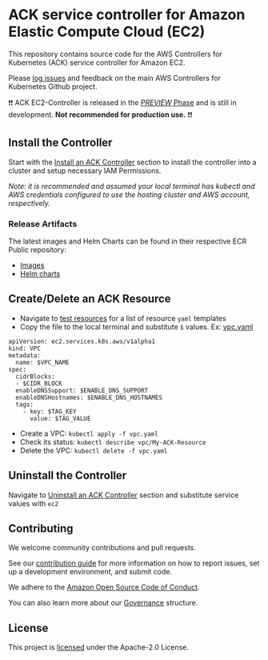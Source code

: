 # ACK service controller for Amazon Elastic Compute Cloud (EC2)

This repository contains source code for the AWS Controllers for Kubernetes
(ACK) service controller for Amazon EC2.

Please [log issues][ack-issues] and feedback on the main AWS Controllers for
Kubernetes Github project.

[ack-issues]: https://github.com/aws-controllers-k8s/community/issues

❗❗ ACK EC2-Controller is released in the [*PREVIEW* Phase](https://aws-controllers-k8s.github.io/community/docs/community/releases/#preview) and is still in development. **Not recommended for production use.** ❗❗

## Install the Controller

Start with the [Install an ACK Controller](https://aws-controllers-k8s.github.io/community/docs/user-docs/install/) section to install the controller into a cluster and setup necessary IAM Permissions.

*Note: it is recommended and assumed your local terminal has kubectl and AWS credentials configured to use the hosting cluster and AWS account, respectively.*

### Release Artifacts

The latest images and Helm Charts can be found in their respective ECR Public repository:
* [Images](https://gallery.ecr.aws/aws-controllers-k8s/ec2-controller)
* [Helm charts](https://gallery.ecr.aws/aws-controllers-k8s/ec2-chart)


## Create/Delete an ACK Resource

* Navigate to [test resources]() for a list of resource `yaml` templates
* Copy the file to the local terminal and substitute `$` values. Ex: [vpc.yaml](https://github.com/aws-controllers-k8s/ec2-controller/blob/main/test/e2e/resources/vpc.yaml)

```
apiVersion: ec2.services.k8s.aws/v1alpha1
kind: VPC
metadata:
  name: $VPC_NAME
spec:
  cidrBlocks: 
  - $CIDR_BLOCK
  enableDNSSupport: $ENABLE_DNS_SUPPORT
  enableDNSHostnames: $ENABLE_DNS_HOSTNAMES
  tags:
    - key: $TAG_KEY
      value: $TAG_VALUE
```

* Create a VPC: `kubectl apply -f vpc.yaml`
* Check its status: `kubectl describe vpc/My-ACK-Resource`
* Delete the VPC: `kubectl delete -f vpc.yaml`

## Uninstall the Controller

Navigate to [Uninstall an ACK Controller](https://aws-controllers-k8s.github.io/community/docs/user-docs/cleanup/) section and substitute service values with `ec2`

## Contributing

We welcome community contributions and pull requests.

See our [contribution guide](/CONTRIBUTING.md) for more information on how to
report issues, set up a development environment, and submit code.

We adhere to the [Amazon Open Source Code of Conduct][coc].

You can also learn more about our [Governance](/GOVERNANCE.md) structure.

[coc]: https://aws.github.io/code-of-conduct

## License

This project is [licensed](/LICENSE) under the Apache-2.0 License.
